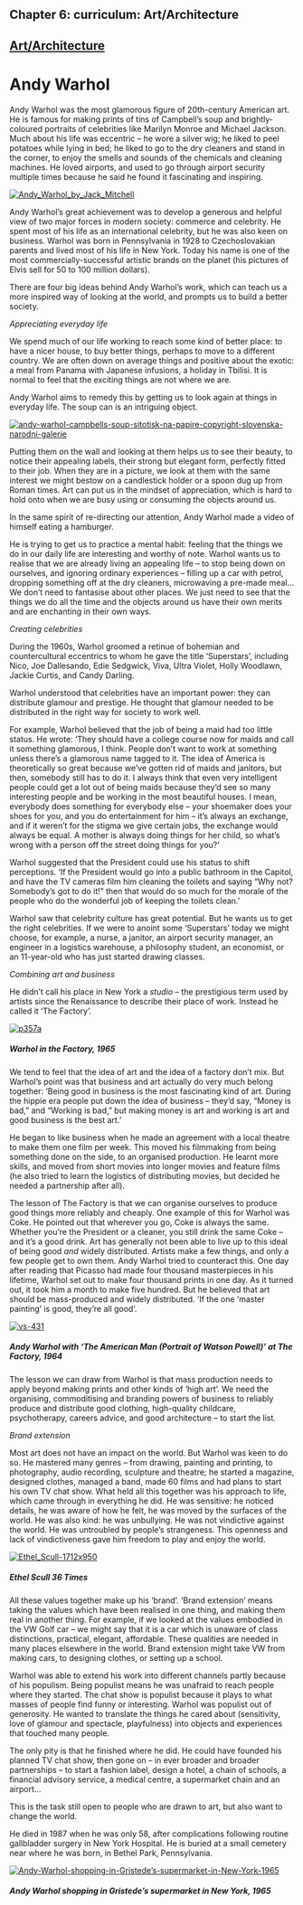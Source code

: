 
## Chapter 6: curriculum: Art/Architecture

## [Art/Architecture](../category/curriculum/artarchitecture/index.html)

# Andy Warhol

Andy Warhol was the most glamorous figure of 20th-century American art. He is famous for making prints of tins of Campbell’s soup and brightly-coloured portraits of celebrities like Marilyn Monroe and Michael Jackson. Much about his life was eccentric – he wore a silver wig; he liked to peel potatoes while lying in bed; he liked to go to the dry cleaners and stand in the corner, to enjoy the smells and sounds of the chemicals and cleaning machines. He loved airports, and used to go through airport security multiple times because he said he found it fascinating and inspiring.

[![Andy\_Warhol\_by\_Jack\_Mitchell](http://i2.wp.com/www.thebookoflife.org/wp-content/uploads/2015/06/Andy_Warhol_by_Jack_Mitchell.jpg?resize=635%2C508)](http://i1.wp.com/www.thebookoflife.org/wp-content/uploads/2015/06/Andy_Warhol_by_Jack_Mitchell.jpg)

<span class="s1">Andy Warhol’s great achievement was to develop a generous and helpful view of two major forces in modern society: commerce and celebrity. He spent most of his life as an international celebrity, but he was also keen on business. Warhol was born in Pennsylvania in 1928 to Czechoslovakian parents and lived most of his life in New York. Today his name is one of the most commercially-successful artistic brands on the planet (his pictures of Elvis sell for 50 to 100 million dollars).</span>

<span class="s1">There are four big ideas behind Andy Warhol’s work, which can teach us a more inspired way of looking at the world, and prompts us to build a better society.</span>

<span class="s1">*Appreciating everyday life* </span>

<span class="s1">We spend much of our life working to reach some kind of better place: to have a nicer house, to buy better things, perhaps to move to a different country. We are often down on average things and positive about the exotic: a meal from Panama with Japanese infusions, a holiday in Tbilisi. It is normal to feel that the exciting things are not where we are.</span>

<span class="s1">Andy Warhol aims to remedy this by getting us to look again at things in everyday life. The soup can is an intriguing object.</span>

[![andy-warhol-campbells-soup-sitotisk-na-papire-copyright-slovenska-narodni-galerie](http://i0.wp.com/www.thebookoflife.org/wp-content/uploads/2015/06/andy-warhol-campbells-soup-sitotisk-na-papire-copyright-slovenska-narodni-galerie.jpg?resize=635%2C613)](http://i1.wp.com/www.thebookoflife.org/wp-content/uploads/2015/06/andy-warhol-campbells-soup-sitotisk-na-papire-copyright-slovenska-narodni-galerie.jpg)

<span class="s1">Putting them on the wall and looking at them helps us to see their beauty, to notice their appealing labels, their strong but elegant form, perfectly fitted to their job. When they are in a picture, we look at them with the same interest we might bestow on a candlestick holder or a spoon dug up from Roman times. Art can put us in the mindset of appreciation, which is hard to hold onto when we are busy using or consuming the objects around us.</span>

<span class="s1">In the same spirit of re-directing our attention, Andy Warhol made a video of himself eating a hamburger.</span>

<span class="s1">He is trying to get us to practice a mental habit: feeling that the things we do in our daily life are interesting and worthy of note. Warhol wants us to realise that we are already living an appealing life – to stop being down on ourselves, and ignoring ordinary experiences – filling up a car with petrol, dropping something off at the dry cleaners, microwaving a pre-made meal… We don’t need to fantasise about other places. We just need to see that the things we do all the time and the objects around us have their own merits and are enchanting in their own ways.</span>

<span class="s1">*Creating celebrities* </span>

<span class="s1">During the 1960s, Warhol groomed a retinue of bohemian and countercultural eccentrics to whom he gave the title ‘Superstars’, including Nico, Joe Dallesando, Edie Sedgwick, Viva, Ultra Violet, Holly Woodlawn, Jackie Curtis, and Candy Darling. </span>

<span class="s1">Warhol understood that celebrities have an important power: they can distribute glamour and prestige. He thought that glamour needed to be distributed in the right way for society to work well. </span>

<span class="s1">For example, Warhol believed that the job of being a maid had too little status. He wrote: ‘They should have a college course now for maids and call it something glamorous, I think. People don’t want to work at something unless there’s a glamorous name tagged to it. The idea of America is theoretically so great because we’ve gotten rid of maids and janitors, but then, somebody still has to do it. I always think that even very intelligent people could get a lot out of being maids because they’d see so many interesting people and be working in the most beautiful houses. I mean, everybody does something for everybody else – your shoemaker does your shoes for you, and you do entertainment for him – it’s always an exchange, and if it weren’t for the stigma we give certain jobs, the exchange would always be equal. A mother is always doing things for her child, so what’s wrong with a person off the street doing things for you?’</span>

<span class="s1">Warhol suggested that the President could use his status to shift perceptions. ‘If the President would go into a public bathroom in the Capitol, and have the TV cameras film him cleaning the toilets and saying “Why not? Somebody’s got to do it!” then that would do so much for the morale of the people who do the wonderful job of keeping the toilets clean.’</span>

<span class="s1">Warhol saw that celebrity culture has great potential. But he wants us to get the right celebrities. If we were to anoint some ‘Superstars’ today we might choose, for example, a nurse, a janitor, an airport security manager, an engineer in a logistics warehouse, a philosophy student, an economist, or an 11-year-old who has just started drawing classes. </span>

<span class="s1">*Combining art and business*</span>

<span class="s1">He didn’t call his place in New York a *studio –* the prestigious term used by artists since the Renaissance to describe their place of work. Instead he called it ‘The Factory’.
 </span>

[![p357a](http://i0.wp.com/www.thebookoflife.org/wp-content/uploads/2015/06/p357a.jpg?resize=635%2C314)](http://i2.wp.com/www.thebookoflife.org/wp-content/uploads/2015/06/p357a.jpg)

##### Warhol in the Factory, 1965

<span class="s1">We tend to feel that the idea of art and the idea of a factory don’t mix. But Warhol’s point was that business and art actually do very much belong together: ‘Being good in business is the most fascinating kind of art. During the hippie era people put down the idea of business – they’d say, “Money is bad,” and “Working is bad,” but making money is art and working is art and good business is the best art.’ </span>

<span class="s1">He began to like business when he made an agreement with a local theatre to make them one film per week. This moved his filmmaking from being something done on the side, to an organised production. He learnt more skills, and moved from short movies into longer movies and feature films (he also tried to learn the logistics of distributing movies, but decided he needed a partnership after all).</span>

<span class="s1">The lesson of The Factory is that we can organise ourselves to produce good things more reliably and cheaply. One example of this for Warhol was Coke. He pointed out that wherever you go, Coke is always the same. Whether you’re the President or a cleaner, you still drink the same Coke – and it’s a good drink. Art has generally not been able to live up to this ideal of being good *and* widely distributed. Artists make a few things, and only a few people get to own them. Andy Warhol tried to counteract this. One day after reading that Picasso had made four thousand masterpieces in his lifetime, Warhol set out to make four thousand prints in one day. As it turned out, it took him a month to make five hundred. But he believed that art should be mass-produced and widely distributed. ‘If the one ‘master painting’ is good, they’re all good’.</span>

[![vs-431](http://i2.wp.com/www.thebookoflife.org/wp-content/uploads/2015/06/vs-431.jpg?resize=635%2C423)](http://i2.wp.com/www.thebookoflife.org/wp-content/uploads/2015/06/vs-431.jpg)

##### Andy Warhol with ‘The American Man (Portrait of Watson Powell)’ at The Factory, 1964

<span class="s1">The lesson we can draw from Warhol is that mass production needs to apply beyond making prints and other kinds of ‘high art’. We need the organising, commoditising and branding powers of business to reliably produce and distribute good clothing, high-quality childcare, psychotherapy, careers advice, and good architecture – to start the list.</span>

<span class="s1">*Brand extension*</span>

<span class="s1">Most art does not have an impact on the world. But Warhol was keen to do so. He mastered many genres – from drawing, painting and printing, to photography, audio recording, sculpture and theatre; he started a magazine, designed clothes, managed a band, made 60 films and had plans to start his own TV chat show. What held all this together was his approach to life, which came through in everything he did. He was sensitive: he noticed details, he was aware of how he felt, he was moved by the surfaces of the world. He was also kind: he was unbullying. He was not vindictive against the world. He was untroubled by people’s strangeness. This openness and lack of vindictiveness gave him freedom to play and enjoy the world.</span>

[![Ethel\_Scull-1712x950](http://i1.wp.com/www.thebookoflife.org/wp-content/uploads/2015/06/Ethel_Scull-1712x950.jpg?resize=635%2C352)](http://i2.wp.com/www.thebookoflife.org/wp-content/uploads/2015/06/Ethel_Scull-1712x950.jpg)

##### Ethel Scull 36 Times

<span class="s1">All these values together make up his ‘brand’. ‘Brand extension’ means taking the values which have been realised in one thing, and making them real in another thing. For example, if we looked at the values embodied in the VW Golf car – we might say that it is a car which is unaware of class distinctions, practical, elegant, affordable. These qualities are needed in many places elsewhere in the world. Brand extension might take VW from making cars, to designing clothes, or setting up a school.</span>

<span class="s1">Warhol was able to extend his work into different channels partly because of his populism. Being populist means he was unafraid to reach people where they started. The chat show is populist because it plays to what masses of people find funny or interesting. Warhol was populist out of generosity. He wanted to translate the things he cared about (sensitivity, love of glamour and spectacle, playfulness) into objects and experiences that touched many people.</span>

<span class="s1">The only pity is that he finished where he did. He could have founded his planned TV chat show, then gone on – in ever broader and broader partnerships – to start a fashion label, design a hotel, a chain of schools, a financial advisory service, a medical centre, a supermarket chain and an airport…</span>

<span class="s1">This is the task still open to people who are drawn to art, but also want to change the world.</span>

<span class="s1">He died in 1987 when he was only 58, after complications following routine gallbladder surgery in New York Hospital. He is buried at a small cemetery near where he was born, in Bethel Park, Pennsylvania.</span>

[![Andy-Warhol-shopping-in-Gristede’s-supermarket-in-New-York-1965](http://i0.wp.com/www.thebookoflife.org/wp-content/uploads/2015/06/Andy-Warhol-shopping-in-Gristede’s-supermarket-in-New-York-1965.jpg?resize=635%2C632)](http://i1.wp.com/www.thebookoflife.org/wp-content/uploads/2015/06/Andy-Warhol-shopping-in-Gristede’s-supermarket-in-New-York-1965.jpg)

##### Andy Warhol shopping in Gristede’s supermarket in New York, 1965